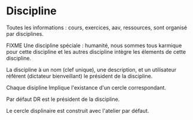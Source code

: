 # Discipline

Toutes les informations : cours, exercices, aav, ressources, sont organisé par disciplines. 

FIXME Une discipline spéciale : humanité, nous sommes tous karmique pour cette discipline et les autres discipline intègre les élements de cette discipline.

La discipline à un nom (clef unique), une description, et un utilisateur référent (dictateur bienveillant) le président de la discipline.

Chaque disipline Implique l'existance d'un cercle correspondant.

Par défaut DR est le président de la discipline. 

Le cercle displinaire est construit avec l'atelier par défaut.
